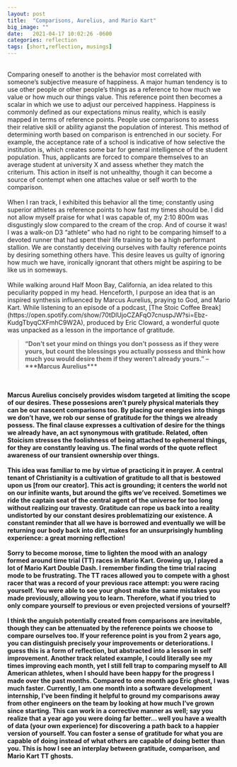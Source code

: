 ```yaml
---
layout: post
title:  "Comparisons, Aurelius, and Mario Kart"
big_image: ""
date:   2021-04-17 10:02:26 -0600
categories: reflection
tags: [short,reflection, musings]
---
```

<br>
Comparing oneself to another is the behavior most correlated with someone’s subjective measure of happiness. A major human tendency is to use other people or other people’s things as a reference to how much we value or how much our things value. This reference point then becomes a scalar in which we use to adjust  our perceived happiness. Happiness is commonly defined as our expectations minus reality, which is easily mapped in terms of reference points. People use comparisons to assess their relative skill or ability agianst the population of interest. This method of determining worth based on comparison is entrenched in our society. For example, the acceptance rate of a school is indicative of how selective the institution is, which creates some bar for general intelligence of the student population. Thus, applicants are forced to compare themselves to an average student at university X and assess whether they match the criterium. This action in itself is not unhealthy, though it can become a source of contempt when one attaches value or self worth to the comparison.<br>
<!--break-->
<br>
 When I ran track, I exhibited this behavior all the time; constantly using superior athletes as reference points to how fast my times should be. I did not allow myself praise for what I was capable of, my 2:10 800m was disgustingly slow compared to the cream of the crop. And of course it was! I was a walk-on D3 “athlete” who had no right to be comparing himself to a devoted runner that had spent their life training to be a high performant stallion. We are constantly deceiving ourselves with faulty reference points by desiring something others have. This desire leaves us guilty of ignoring how much we have, ironically ignorant that others might be aspiring to be like us in someways.  <br>
<br>
While walking around Half Moon Bay, California, an idea related to this peculiarity popped in my head. Henceforth, I purpose an idea that is an inspired synthesis influenced by Marcus Aurelius, praying to God, and Mario Kart. While listening to an episode of a podcast, [The Stoic Coffee Break](https://open.spotify.com/show/70tDlUjoCZAFqO7cnuspJW?si=Ebz-KudgTbyqCXFmhC9W2A), produced by Eric Cloward, a wonderful quote was unpacked as a lesson in the importance of gratitude. <b>
<br>
<blockquote>“Don’t set your mind on things you don’t possess as if they were yours, but count the blessings you actually possess and think how much you would desire them if they weren’t already yours.” – ***Marcus Aurelius*** </blockquote> <br>
<br>
Marcus Aurelius concisely provides wisdom targeted at limiting the scope of our desires. These possesions aren’t purely physical materials they can be our nascent comparisons too. By placing our energies into things we don’t have, we rob our sense of gratitude for the things we already possess. The final clause expresses a cultivation of desire for the things we already have, an act synonymous with gratitude. Related, often Stoicism stresses the foolishness of being attached to ephemeral things, for they are constantly leaving us. The final words of the quote reflect awareness of our transient ownership over things.  <br>
<br>
This idea was familiar to me by virtue of practicing it in prayer. A central tenant of Christianity is a cultivation of gratitude to all that is bestowed upon us [from our creator]. This act is grounding; it centers the world not on our infinite wants, but around the gifts we’ve received.  Sometimes we ride the captain seat of the central agent of the universe for too long without realizing our travesty. Gratitude can rope us back into a reality undistorted by our constant desires problematizing our existence. A constant reminder that all we have is borrowed and eventually we will be returning our body back into dirt, makes for an unsurprisingly humbling experience: a great morning reflection! <br>
<br> 
Sorry to become morose, time to lighten the mood with an analogy formed around time trial (TT) races in Mario Kart. Growing up, I played a lot of Mario Kart Double Dash. I remember finding the time trial racing mode to be frustrating. The TT races allowed you to compete with a ghost racer that was a record of your previous race attempt: you were racing yourself. You were able to see your ghost make the same mistakes you made previously, allowing you to learn. Therefore, what if you tried to only compare yourself to previous or even projected versions of yourself? <br>
<br>
 I think the anguish potentially created from comparisons are inevitable, though they can be attenuated by the reference points we choose to compare ourselves too. If your reference point is you from 2 years ago, you can distinguish precisely your improvements or deteriorations. I guess this is a form of reflection, but abstracted into a  lesson in self improvement. Another track related example, I could literally see my times improving each month, yet I still fell trap to comparing myself to All American athletes, when I should have been happy for the progress I made over the past months. Compared to one month ago Eric ghost, I was much faster. Currently, I am one month into a software development internship, I’ve been finding it helpful to ground my comparisons away from other engineers on the team by looking at how much I’ve grown since starting.  This can work in a corrective manner as well; say you realize that a year ago you were doing far better… well you have a wealth of data (your own experience) for discovering a path back to a happier version of yourself. You can foster a sense of gratitude for what you are capable of doing instead of what others are capable of doing better than you. This is how I see an interplay between gratitude, comparison, and Mario Kart TT ghosts. 
<br>